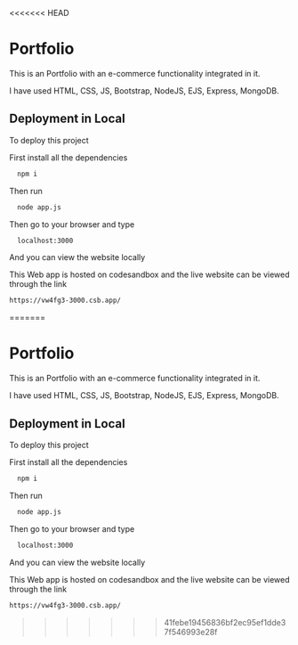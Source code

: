 <<<<<<< HEAD

# Portfolio

This is an Portfolio with an e-commerce functionality integrated in it.

I have used HTML, CSS, JS, Bootstrap, NodeJS, EJS, Express, MongoDB.




## Deployment in Local

To deploy this project

First install all the dependencies

```bash
  npm i
```

Then run
```bash
  node app.js
```
Then go to your browser and type
```bash
  localhost:3000
```
And you can view the website locally

This Web app is hosted on codesandbox and the live website can be viewed through the link 
```bash
https://vw4fg3-3000.csb.app/
```
=======

# Portfolio

This is an Portfolio with an e-commerce functionality integrated in it.

I have used HTML, CSS, JS, Bootstrap, NodeJS, EJS, Express, MongoDB.




## Deployment in Local

To deploy this project

First install all the dependencies

```bash
  npm i
```

Then run
```bash
  node app.js
```
Then go to your browser and type
```bash
  localhost:3000
```
And you can view the website locally

This Web app is hosted on codesandbox and the live website can be viewed through the link 
```bash
https://vw4fg3-3000.csb.app/
```
>>>>>>> 41febe19456836bf2ec95ef1dde37f546993e28f
